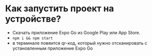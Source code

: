 # Как запустить проект на устройстве?

- Скачать приложение Expo Go из Google Play или App Store.
- `npm i && npm start`
- в терминале повяится qr-код, который нужно отсканировать с установленным приложение Expo Go
